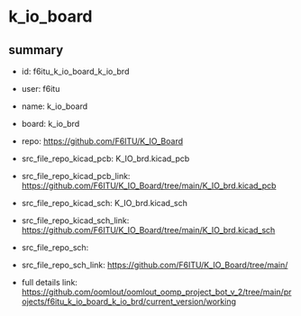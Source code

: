 # k_io_board
 
## summary 
* id: f6itu_k_io_board_k_io_brd
* user: f6itu
* name: k_io_board
* board: k_io_brd
* repo: https://github.com/F6ITU/K_IO_Board
* src_file_repo_kicad_pcb: K_IO_brd.kicad_pcb
* src_file_repo_kicad_pcb_link: https://github.com/F6ITU/K_IO_Board/tree/main/K_IO_brd.kicad_pcb
* src_file_repo_kicad_sch: K_IO_brd.kicad_sch
* src_file_repo_kicad_sch_link: https://github.com/F6ITU/K_IO_Board/tree/main/K_IO_brd.kicad_sch

* src_file_repo_sch: 
* src_file_repo_sch_link: https://github.com/F6ITU/K_IO_Board/tree/main/
* full details link: https://github.com/oomlout/oomlout_oomp_project_bot_v_2/tree/main/projects/f6itu_k_io_board_k_io_brd/current_version/working  







